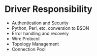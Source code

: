 # Driver Responsibility


* Authentication and Security
* Python, Perl, etc. conversion to BSON
* Error handling and recovery
* Wire Protocol
* Topology Management
* Connection Pool




